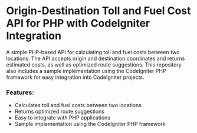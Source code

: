 # Origin-Destination Toll and Fuel Cost API for PHP with CodeIgniter Integration

A simple PHP-based API for calculating toll and fuel costs between two locations. The API accepts origin and destination coordinates and returns estimated costs, as well as optimized route suggestions. This repository also includes a sample implementation using the CodeIgniter PHP framework for easy integration into CodeIgniter projects.

### Features:
* Calculates toll and fuel costs between two locations
* Returns optimized route suggestions
* Easy to integrate with PHP applications
* Sample implementation using the CodeIgniter PHP framework
